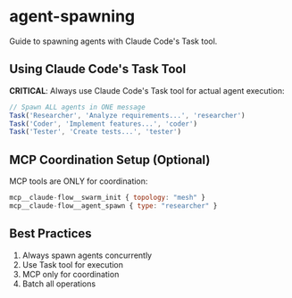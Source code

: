 # agent-spawning

Guide to spawning agents with Claude Code's Task tool.

## Using Claude Code's Task Tool

**CRITICAL**: Always use Claude Code's Task tool for actual agent execution:

```javascript
// Spawn ALL agents in ONE message
Task('Researcher', 'Analyze requirements...', 'researcher')
Task('Coder', 'Implement features...', 'coder')
Task('Tester', 'Create tests...', 'tester')
```

## MCP Coordination Setup (Optional)

MCP tools are ONLY for coordination:

```javascript
mcp__claude-flow__swarm_init { topology: "mesh" }
mcp__claude-flow__agent_spawn { type: "researcher" }
```

## Best Practices

1. Always spawn agents concurrently
2. Use Task tool for execution
3. MCP only for coordination
4. Batch all operations
